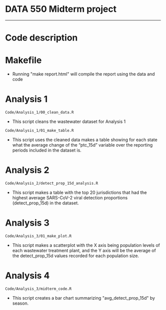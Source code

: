 # DATA 550 Midterm project

------------------------------------------------------------------------

# Code description

# Makefile
  - Running "make report.html" will compile the report using the data and code

# Analysis 1
`Code/Analysis_1/00_clean_data.R` 
  - This script cleans the wastewater dataset for Analysis 1

`Code/Analysis_1/01_make_table.R`
  - This script uses the cleaned data makes a table showing for each state what the average change of the “ptc_15d” variable over the reporting periods included in the dataset is.

# Analysis 2

`Code/Analysis_2/detect_prop_15d_analysis.R`
  - This script makes a table with the top 20 jurisdictions that had the highest average SARS-CoV-2 viral detection proportions (detect_prop_15d) in the dataset.

# Analysis 3

`Code/Analysis_3/01_make_plot.R`
  - This script makes a scatterplot with the X axis being population levels of each wastewater treatment plant, and the Y axis will be the average of the detect_prop_15d values recorded for each population size. 

# Analysis 4
`Code/Analysis_3/midterm_code.R`
  - This script creates a bar chart summarizing "avg_detect_prop_15d" by season.

